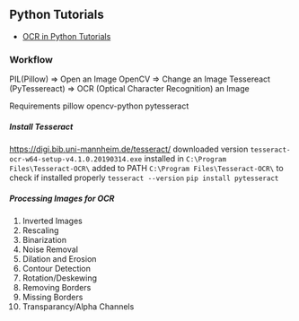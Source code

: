 

## Python Tutorials
- [OCR in Python Tutorials](https://www.youtube.com/playlist?list=PL2VXyKi-KpYuTAZz__9KVl1jQz74bDG7i)
### Workflow
PIL(Pillow) => Open an Image
OpenCV => Change an Image
Tessereact (PyTessereact) => OCR (Optical Character Recognition) an Image

Requirements
pillow
opencv-python
pytesseract

##### Install Tesseract
https://digi.bib.uni-mannheim.de/tesseract/
downloaded version 	`tesseract-ocr-w64-setup-v4.1.0.20190314.exe`
installed in 	`C:\Program Files\Tesseract-OCR\`
added to PATH 	`C:\Program Files\Tesseract-OCR\`
to check if installed properly     `tesseract --version`
`pip install pytesseract`

##### Processing Images for OCR
1. Inverted Images
2. Rescaling
3. Binarization
4. Noise Removal
5. Dilation and Erosion
5. Contour Detection
6. Rotation/Deskewing
7. Removing Borders
8. Missing Borders
9. Transparancy/Alpha Channels

